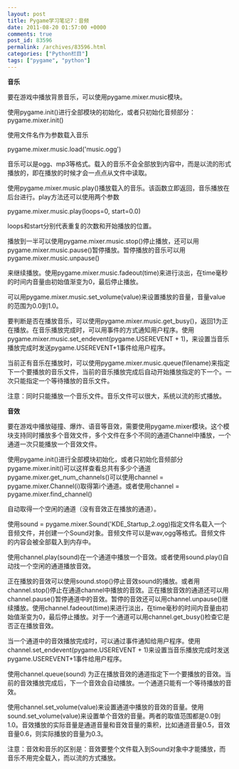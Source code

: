 ```yaml
---
layout: post
title: Pygame学习笔记7：音频
date: 2011-08-20 01:57:00 +0000
comments: true
post_id: 83596
permalink: /archives/83596.html
categories: ["Python栏目"]
tags: ["pygame", "python"]
---
```


<strong>音乐</strong>

要在游戏中播放背景音乐，可以使用pygame.mixer.music模块。

使用pygame.init()进行全部模块的初始化，或者只初始化音频部分：pygame.mixer.init()

使用文件名作为参数载入音乐

pygame.mixer.music.load('music.ogg')

音乐可以是ogg、mp3等格式。载入的音乐不会全部放到内容中，而是以流的形式播放的，即在播放的时候才会一点点从文件中读取。

使用pygame.mixer.music.play()播放载入的音乐。该函数立即返回，音乐播放在后台进行。play方法还可以使用两个参数

pygame.mixer.music.play(loops=0, start=0.0)

loops和start分别代表重复的次数和开始播放的位置。

播放到一半可以使用pygame.mixer.music.stop()停止播放，还可以用pygame.mixer.music.pause()暂停播放。暂停播放的音乐可以用pygame.mixer.music.unpause()

来继续播放。使用pygame.mixer.music.fadeout(time)来进行淡出，在time毫秒的时间内音量由初始值渐变为0，最后停止播放。

可以用pygame.mixer.music.set_volume(value)来设置播放的音量，音量value的范围为0.0到1.0。

要判断是否在播放音乐，可以使用pygame.mixer.music.get_busy()，返回1为正在播放。在音乐播放完成时，可以用事件的方式通知用户程序。使用pygame.mixer.music.set_endevent(pygame.USEREVENT + 1)，来设置当音乐播放完成时发送pygame.USEREVENT+1事件给用户程序。

当前正有音乐在播放时，可以使用pygame.mixer.music.queue(filename)来指定下一个要播放的音乐文件，当前的音乐播放完成后自动开始播放指定的下一个。一次只能指定一个等待播放的音乐文件。

注意：同时只能播放一个音乐文件。音乐文件可以很大，系统以流的形式播放。

<strong>音效</strong>

要在游戏中播放碰撞、爆炸、语音等音效，需要使用pygame.mixer模块。这个模块支持同时播放多个音效文件，多个文件在多个不同的通道Channel中播放，一个通道一次只能播放一个音效文件。

使用pygame.init()进行全部模块初始化，或者只初始化音频部分pygame.mixer.init()可以这样查看总共有多少个通道pygame.mixer.get_num_channels()可以使用channel = pygame.mixer.Channel(i)取得第i个通道。或者使用channel = pygame.mixer.find_channel()

自动取得一个空闲的通道（没有音效正在播放的通道）。

使用sound = pygame.mixer.Sound('KDE_Startup_2.ogg)指定文件名载入一个音频文件，并创建一个Sound对象。音频文件可以是wav,ogg等格式。音频文件的内容会被全部载入到内存中。

使用channel.play(sound)在一个通道中播放一个音效。或者使用sound.play()自动找一个空闲的通道播放音效。

正在播放的音效可以使用sound.stop()停止音效sound的播放。或者用channel.stop()停止在通道channel中播放的音效。正在播放音效的通道还可以用channel.pause()暂停通道中的音效。暂停的音效还可以用channel.unpause()继续播放。使用channel.fadeout(time)来进行淡出，在time毫秒的时间内音量由初始值渐变为0，最后停止播放。对于一个通道可以用channel.get_busy()检查它是否正在播放音效。

当一个通道中的音效播放完成时，可以通过事件通知给用户程序。使用channel.set_endevent(pygame.USEREVENT + 1)来设置当音乐播放完成时发送pygame.USEREVENT+1事件给用户程序。

使用channel.queue(sound) 为正在播放音效的通道指定下一个要播放的音效。当前的音效播放完成后，下一个音效会自动播放。一个通道只能有一个等待播放的音效。

使用channel.set_volume(value)来设置通道中播放的音效的音量。使用sound.set_volume(value)来设置单个音效的音量。两者的取值范围都是0.0到1.0。音效播放的实际音量是通道音量和音效音量的乘积，比如通道音量0.5，音效音量0.6，则实际播放的音量为0.3。

注意：音效和音乐的区别是：音效要整个文件载入到Sound对象中才能播放，而音乐不用完全载入，而以流的方式播放。
